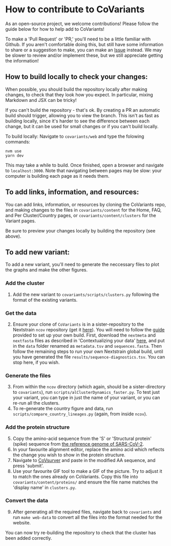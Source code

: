 # How to contribute to CoVariants

As an open-source project, we welcome contributions! Please follow the guide below for how to help add to CoVariants! 

To make a 'Pull Request' or 'PR,' you'll need to be a little familiar with Github. If you aren't comfortable doing this, but still have some information to share or a suggestion to make, you can make an [Issue](https://github.com/hodcroftlab/covariants/issues/new) instead. We may be slower to review and/or implement these, but we still appreciate getting the information!

## How to build locally to check your changes:

When possible, you should build the repository locally after making changes, to check that they look how you expect. In particular, mixing Markdown and JSX can be tricky!

If you can't build the repository - that's ok. By creating a PR an automatic build should trigger, allowing you to view the branch. This isn't as fast as building locally, since it's harder to see the difference between each change, but it can be used for small changes or if you can't build locally.

To build locally:
Navigate to `covariants/web` and type the folowing commands:
```
nvm use
yarn dev
```
This may take a while to build. Once finished, open a browser and navigate to `localhost:3000`. Note that navigating between pages may be slow: your computer is building each page as it needs them.

## To add links, information, and resources:

You can add links, information, or resources by cloning the CoVariants repo, and making changes to the files in `covariants/content` for the Home, FAQ, and Per Cluster/Country pages, or `covariants/content/clusters` for the Variant pages.

Be sure to preview your changes locally by building the repository (see above).


## To add new variant:

To add a new variant, you'll need to generate the neccessary files to plot the graphs and make the other figures.

### Add the cluster

1. Add the new variant to `covariants/scripts/clusters.py` following the format of the existing variants.

### Get the data

2. Ensure your clone of `CoVariants` is in a sister-repository to the Nextstrain `ncov` repository (get it [here](https://github.com/nextstrain/ncov)). You will need to follow the [guide](https://nextstrain.github.io/ncov/index) provided to set up your own build. First, download the `nextmeta` and `nextfasta` files as described in 'Contextualizing your data' [here](https://nextstrain.github.io/ncov/data-prep.html), and put in the `data` folder renamed as `metadata.tsv` and `sequences.fasta`. Then follow the remaining steps to run your own Nextstrain global build, until you have generated the file `results/sequence-diagnostics.tsv`. You can stop here, if you wish.

### Generate the files

3. From within the `ncov` directory (which again, should be a sister-directory to `covariants`), run `scripts/alClusterDynamics_faster.py`. To test just your variant, you can type in just the name of your variant, or you can re-run all the clusters.
4. To re-generate the country figure and data, run `scripts/compare_country_lineages.py` (again, from inside `ncov`).

### Add the protein structure

5. Copy the amino-acid sequence from the 'S' or 'Structural protein' (spike) sequence from [the reference genome of SARS-CoV-2](https://www.ncbi.nlm.nih.gov/nuccore/MN908947.3/).
6. In your favourite alignment editor, replace the amino acid which reflects the change you wish to show in the protein structure.
7. Navigate to [CoVsurver](https://corona.bii.a-star.edu.sg/) and paste in the modified AA sequence, and press 'submit'.
8. Use your favourite GIF tool to make a GIF of the picture. Try to adjust it to match the ones already on CoVariants. Copy this file into `covariants/content/proteins/` and ensure the file name matches the 'display name' in `clusters.py`.

### Convert the data

9. After generating all the required files, navigate back to `covariants` and run `make web-data` to convert all the files into the format needed for the website. 

You can now try re-building the repository to check that the cluster has been added correctly.